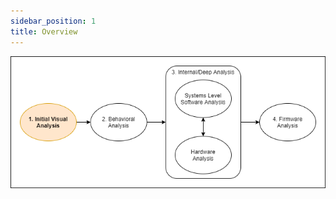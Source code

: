 ```yaml
---
sidebar_position: 1
title: Overview
---
```


![process initial visual analysis](./process-step1.png)